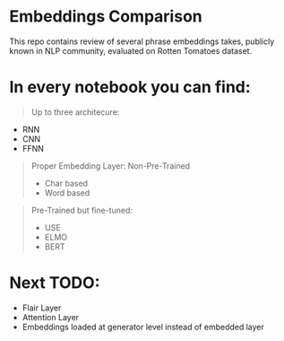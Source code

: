 # Embeddings Comparison
This repo contains review of several phrase embeddings takes, publicly known in NLP community, evaluated on Rotten Tomatoes dataset.

# In every notebook you can find:
>Up to three architecure:
- RNN
- CNN
- FFNN

>Proper Embedding Layer:
>Non-Pre-Trained
> - Char based
> - Word based

>Pre-Trained but fine-tuned:
> - USE
> - ELMO
> - BERT

# Next TODO:
 - Flair Layer
 - Attention Layer
 - Embeddings loaded at generator level instead of embedded layer
